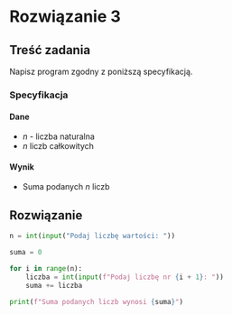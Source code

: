 # Rozwiązanie 3

## Treść zadania

Napisz program zgodny z poniższą specyfikacją.

### Specyfikacja

#### Dane

* $n$ - liczba naturalna
* $n$ liczb całkowitych

#### Wynik

* Suma podanych $n$ liczb

## Rozwiązanie

```python
n = int(input("Podaj liczbę wartości: "))

suma = 0

for i in range(n):
    liczba = int(input(f"Podaj liczbę nr {i + 1}: "))
    suma += liczba

print(f"Suma podanych liczb wynosi {suma}")
```
